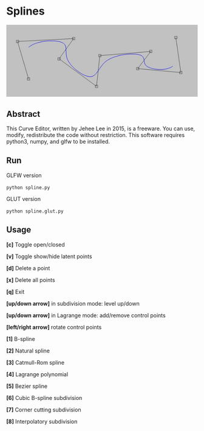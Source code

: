 # Splines
![teaser](./spline.jpg)

## Abstract

This Curve Editor, written by Jehee Lee in 2015, is a freeware.
You can use, modify, redistribute the code without restriction.
This software requires python3, numpy, and glfw to be installed.

## Run

GLFW version

```python spline.py```

GLUT version

```python spline.glut.py```

## Usage

**[c]** Toggle open/closed

**[v]** Toggle show/hide latent points

**[d]** Delete a point

**[x]** Delete all points

**[q]** Exit

**[up/down arrow]** in subdivision mode: level up/down

**[up/down arrow]** in Lagrange mode: add/remove control points

**[left/right arrow]** rotate control points


**[1]** B-spline

**[2]** Natural spline

**[3]** Catmull-Rom spline

**[4]** Lagrange polynomial

**[5]** Bezier spline

**[6]** Cubic B-spline subdivision

**[7]** Corner cutting subdivision

**[8]** Interpolatory subdivision
